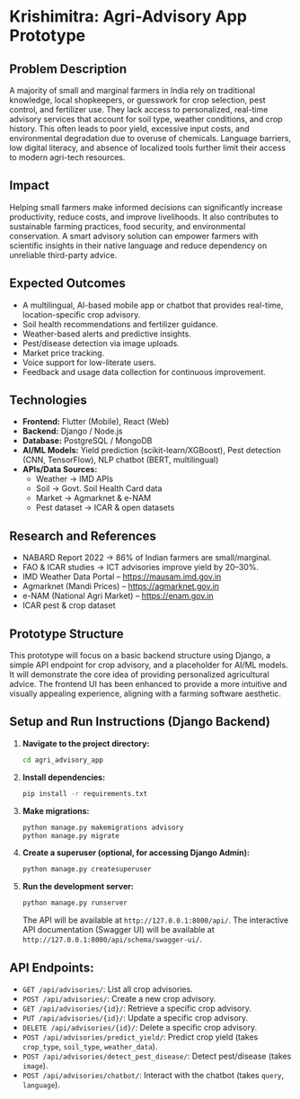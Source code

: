 # Krishimitra: Agri-Advisory App Prototype

## Problem Description
A majority of small and marginal farmers in India rely on traditional knowledge, local shopkeepers, or guesswork for crop selection, pest control, and fertilizer use. They lack access to personalized, real-time advisory services that account for soil type, weather conditions, and crop history. This often leads to poor yield, excessive input costs, and environmental degradation due to overuse of chemicals. Language barriers, low digital literacy, and absence of localized tools further limit their access to modern agri-tech resources.

## Impact
Helping small farmers make informed decisions can significantly increase productivity, reduce costs, and improve livelihoods. It also contributes to sustainable farming practices, food security, and environmental conservation. A smart advisory solution can empower farmers with scientific insights in their native language and reduce dependency on unreliable third-party advice.

## Expected Outcomes
*   A multilingual, AI-based mobile app or chatbot that provides real-time, location-specific crop advisory.
*   Soil health recommendations and fertilizer guidance.
*   Weather-based alerts and predictive insights.
*   Pest/disease detection via image uploads.
*   Market price tracking.
*   Voice support for low-literate users.
*   Feedback and usage data collection for continuous improvement.

## Technologies
*   **Frontend:** Flutter (Mobile), React (Web)
*   **Backend:** Django / Node.js
*   **Database:** PostgreSQL / MongoDB
*   **AI/ML Models:** Yield prediction (scikit-learn/XGBoost), Pest detection (CNN, TensorFlow), NLP chatbot (BERT, multilingual)
*   **APIs/Data Sources:**
    *   Weather → IMD APIs
    *   Soil → Govt. Soil Health Card data
    *   Market → Agmarknet & e-NAM
    *   Pest dataset → ICAR & open datasets

## Research and References
*   NABARD Report 2022 → 86% of Indian farmers are small/marginal.
*   FAO & ICAR studies → ICT advisories improve yield by 20–30%.
*   IMD Weather Data Portal – https://mausam.imd.gov.in
*   Agmarknet (Mandi Prices) – https://agmarknet.gov.in
*   e-NAM (National Agri Market) – https://enam.gov.in
*   ICAR pest & crop dataset

## Prototype Structure

This prototype will focus on a basic backend structure using Django, a simple API endpoint for crop advisory, and a placeholder for AI/ML models. It will demonstrate the core idea of providing personalized agricultural advice. The frontend UI has been enhanced to provide a more intuitive and visually appealing experience, aligning with a farming software aesthetic. 

## Setup and Run Instructions (Django Backend)

1.  **Navigate to the project directory:**
    ```bash
    cd agri_advisory_app
    ```

2.  **Install dependencies:**
    ```bash
    pip install -r requirements.txt
    ```

3.  **Make migrations:**
    ```bash
    python manage.py makemigrations advisory
    python manage.py migrate
    ```

4.  **Create a superuser (optional, for accessing Django Admin):**
    ```bash
    python manage.py createsuperuser
    ```

5.  **Run the development server:**
    ```bash
    python manage.py runserver
    ```

    The API will be available at `http://127.0.0.1:8000/api/`.
    The interactive API documentation (Swagger UI) will be available at `http://127.0.0.1:8000/api/schema/swagger-ui/`.

## API Endpoints:

*   `GET /api/advisories/`: List all crop advisories.
*   `POST /api/advisories/`: Create a new crop advisory.
*   `GET /api/advisories/{id}/`: Retrieve a specific crop advisory.
*   `PUT /api/advisories/{id}/`: Update a specific crop advisory.
*   `DELETE /api/advisories/{id}/`: Delete a specific crop advisory.
*   `POST /api/advisories/predict_yield/`: Predict crop yield (takes `crop_type`, `soil_type`, `weather_data`).
*   `POST /api/advisories/detect_pest_disease/`: Detect pest/disease (takes `image`).
*   `POST /api/advisories/chatbot/`: Interact with the chatbot (takes `query`, `language`).

